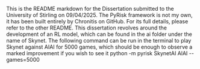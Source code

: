 This is the README markdown for the Dissertation submitted to the University of Stirling on 09/04/2025. The PyRisk framework is not my own, it has been built entirely by Chronitis on GitHub. For its full details, please refer to the other README. This dissertation revolves around the development of an RL model, which can be found in the ai folder under the name of Skynet. The following command can be run in the terminal to play Skynet against AIAI for 5000 games, which should be enough to observe a marked improvement if you wish to see it 
python -m pyrisk SkynetAI AlAI --games=5000

